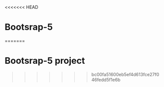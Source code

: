 <<<<<<< HEAD
# Bootsrap-5 
=======
# Bootsrap-5 project
>>>>>>> bc00fa51600eb5ef4d613fce27f046fedd5f1e6b
